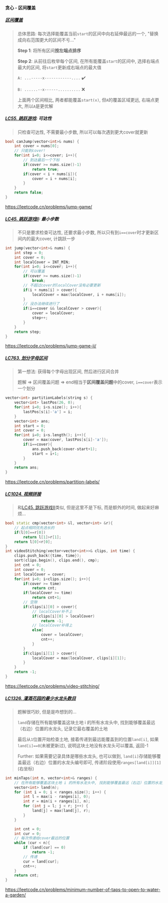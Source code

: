 #### 贪心 - 区间覆盖

##### [区间覆盖](/acwing/Section%206/3_%E5%8C%BA%E9%97%B4%E8%A6%86%E7%9B%96.cpp)
> 总体思路: 每次选择能覆盖当前`start`的区间中向右延伸最远的一个, "替换成向右范围更大的区间不亏..."
> 
> **Step 1**: 将所有区间**按左端点排序**
> 
> **Step 2**: 从前往后枚举每个区间, 在所有能覆盖`start`的区间中, 选择右端点最大的区间, 将`start`更新成右端点的最大值
> 
> `A: ...-----x------------....`  ✔️ 
> 
> `B: ......--x------..........`  ❌
> 
> 上面两个区间相比, 两者都能覆盖`start(x)`, 但`A`的覆盖区域更远, 右端点更大, 所以`A`是更优解


##### [LC55. 跳跃游戏](/workspace/55.%E8%B7%B3%E8%B7%83%E6%B8%B8%E6%88%8F.cpp): 可达性

> 只检查可达性, 不需要最小步数, 所以可以每次遇到更大cover就更新

```CPP
bool canJump(vector<int>& nums) {
    int cover = nums[0];
    // 只能到cover!
    for(int i=0; i<=cover; i++){
        // 到达最后一个下标
        if(cover >= nums.size()-1)
            return true;
        if(cover < i + nums[i]){
            cover = i + nums[i];
        }
    }
    return false;
}
```
https://leetcode.cn/problems/jump-game/


##### [LC45. 跳跃游戏II](/workspace/45.%E8%B7%B3%E8%B7%83%E6%B8%B8%E6%88%8F-ii.cpp): 最小步数

> 不只是要求检查可达性, 还要求最小步数, 所以只有到`i==cover`时才更新区间内的最大cover, 计跳跃一步

```CPP
int jump(vector<int>& nums) {
    int step = 0;
    int cover = 0;
    int localCover = INT_MIN;
    for(int i=0; i<=cover; i++){
        // 可以覆盖
        if(cover >= nums.size()-1)
            break;
        // 不超过cover的localCover没有必要更新
        if(i + nums[i] > cover){
            localCover = max(localCover, i + nums[i]);
        }
        // 没办法继续进行了
        if(i==cover && localCover > cover){
            cover = localCover;
            step++;
        }
    }
    return step;
}
```
https://leetcode.cn/problems/jump-game-ii/


##### [LC763. 划分字母区间](https://github.com/MyLeetCodeRecord/cpp-leetcode/blob/master/workspace/763.%E5%88%92%E5%88%86%E5%AD%97%E6%AF%8D%E5%8C%BA%E9%97%B4.cpp)

> 第一想法: 获得每个字母出现区间, 然后进行区间合并
> 
> 题解 => 区间覆盖问题 => end相当于**区间覆盖问题**中的cover, `i==cover`表示一个划分
```CPP
vector<int> partitionLabels(string s) {
    vector<int> lastPos(26, 0);
    for(int i=0; i<s.size(); i++){
        lastPos[s[i]-'a'] = i;
    }
    vector<int> ans;
    int start = 0;
    int cover = 0;
    for(int i=0; i<s.length(); i++){
        cover = max(cover, lastPos[s[i]-'a']);
        if(i==cover){
            ans.push_back(cover-start+1);
            start = i+1;
        }
    }
    return ans;
}
```
https://leetcode.cn/problems/partition-labels/


##### [LC1024. 视频拼接](/workspace/1024.%E8%A7%86%E9%A2%91%E6%8B%BC%E6%8E%A5.cpp)

> 和[LC45. 跳跃游戏II](https://github.com/MyLeetCodeRecord/cpp-leetcode/blob/master/markdown/%E4%B8%93%E9%A2%98%20-%20%E5%8C%BA%E9%97%B4%20-%20%E5%8C%BA%E9%97%B4%E8%A6%86%E7%9B%96.md#lc45-%E8%B7%B3%E8%B7%83%E6%B8%B8%E6%88%8F%E2%85%B1)类似, 但是这里不是下标, 而是额外的时间, 做起来好麻烦...

```CPP
bool static cmp(vector<int> &l, vector<int> &r){
    // 起点相同优先选长的
    if(l[0]==r[0])
        return l[1]>r[1];
    return l[0]<r[0];
}
int videoStitching(vector<vector<int>>& clips, int time) {
    clips.push_back({time, time});
    sort(clips.begin(), clips.end(), cmp);
    int cnt = 0;
    int cover = 0;
    int localCover = cover;
    for(int i=0; i<clips.size(); i++){
        if(cover >= time)
            return cnt;
        if(localCover >= time)
            return cnt+1;
        // 空隙
        if(clips[i][0] > cover){
            // localCover补不上
            if(clips[i][0] > localCover)
                return -1;
            // localCover补得上
            else{
                cover = localCover;
                cnt++;
            }
        }
        if(clips[i][1] > cover){
            localCover = max(localCover, clips[i][1]);
        }
    }
    return -1;
}
```
https://leetcode.cn/problems/video-stitching/


##### [LC1326. 灌溉花园的最少水龙头数目](/workspace/1326.%E7%81%8C%E6%BA%89%E8%8A%B1%E5%9B%AD%E7%9A%84%E6%9C%80%E5%B0%91%E6%B0%B4%E9%BE%99%E5%A4%B4%E6%95%B0%E7%9B%AE.cpp)

> 题解很巧妙, 但是是咋想到的...
> 
> `land`存储在所有能够覆盖这块土地 i 的所有水龙头中, 找到能够覆盖最远（右边）位置的水龙头, 记录它最右覆盖的土地
>
> 最后从`1`位置开始检查土地, 接着传递到最远能覆盖到的位置`land[i]`, 如果`land[i]==0`(未被更新过), 说明这块土地没有水龙头可以覆盖, 返回-1
>
> Further: 如果需要记录具体是哪些水龙头, 也可以做到, `land[i]`存储能够覆盖最远（右边）位置的水龙头编号即可, 传递阶段使用`ranges[land[i]][1]`(右坐标)

```CPP
int minTaps(int n, vector<int>& ranges) {
    // 在所有能够覆盖这块土地 i 的所有水龙头中, 找到能够覆盖最远（右边）位置的水龙头, 记录它最右覆盖的土地
    vector<int> land(n);
    for (int i = 0; i < ranges.size(); i++) {
        int l = max(i - ranges[i], 0);
        int r = min(i + ranges[i], n);
        for (int j = l; j < r; j++) {
            land[j] = max(land[j], r);
        }
    }

    int cnt = 0;
    int cur = 0;
    // 每次传递给cover最远的位置
    while (cur < n){
        if (land[cur] == 0)
            return -1;
        // 传递
        cur = land[cur];
        cnt++;
    }
    return cnt;
}
```
https://leetcode.cn/problems/minimum-number-of-taps-to-open-to-water-a-garden/